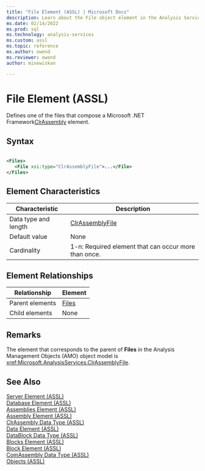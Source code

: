 ```yaml
---
title: "File Element (ASSL) | Microsoft Docs"
description: Learn about the File object element in the Analysis Services Scripting Language (ASSL) schema.
ms.date: 02/14/2022
ms.prod: sql
ms.technology: analysis-services
ms.custom: assl
ms.topic: reference
ms.author: owend
ms.reviewer: owend
author: minewiskan

---
```

# File Element (ASSL)

  Defines one of the files that compose a Microsoft .NET Framework[ClrAssembly](../data-type/clrassembly-data-type-assl.md) element.  
  
## Syntax  
  
```xml  
  
<Files>  
   <File xsi:type="ClrAssemblyFile">...</File>  
</Files>  
```  
  
## Element Characteristics  
  
|Characteristic|Description|  
|--------------------|-----------------|  
|Data type and length|[ClrAssemblyFile](../data-type/clrassemblyfile-data-type-assl.md)|  
|Default value|None|  
|Cardinality|1-n: Required element that can occur more than once.|  
  
## Element Relationships  
  
|Relationship|Element|  
|------------------|-------------|  
|Parent elements|[Files](../collections/files-element-assl.md)|  
|Child elements|None|  
  
## Remarks  
 The element that corresponds to the parent of **Files** in the Analysis Management Objects (AMO) object model is <xref:Microsoft.AnalysisServices.ClrAssemblyFile>.  
  
## See Also  
 [Server Element &#40;ASSL&#41;](../objects/server-element-assl.md)   
 [Database Element &#40;ASSL&#41;](../objects/database-element-assl.md)   
 [Assemblies Element &#40;ASSL&#41;](../collections/assemblies-element-assl.md)   
 [Assembly Element &#40;ASSL&#41;](../objects/assembly-element-assl.md)   
 [ClrAssembly Data Type &#40;ASSL&#41;](../data-type/clrassembly-data-type-assl.md)   
 [Data Element &#40;ASSL&#41;](../objects/data-element-assl.md)   
 [DataBlock Data Type &#40;ASSL&#41;](../data-type/datablock-data-type-assl.md)   
 [Blocks Element &#40;ASSL&#41;](../collections/blocks-element-assl.md)   
 [Block Element &#40;ASSL&#41;](../objects/block-element-assl.md)   
 [ComAssembly Data Type &#40;ASSL&#41;](../data-type/comassembly-data-type-assl.md)   
 [Objects &#40;ASSL&#41;](../objects/objects-assl.md)  
  
  

